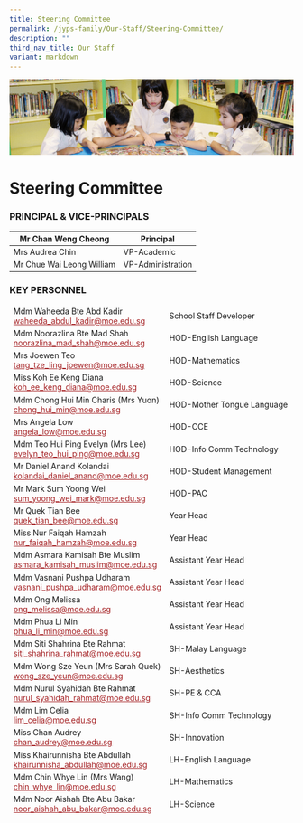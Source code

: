 ```yaml
---
title: Steering Committee
permalink: /jyps-family/Our-Staff/Steering-Committee/
description: ""
third_nav_title: Our Staff
variant: markdown
---
```

![](/images/banner.gif)

Steering Committee
==================

### PRINCIPAL &amp; VICE-PRINCIPALS

<table class="tg">
  <thead>
    <tr>
      <th class="tg-yp4s">Mr Chan Weng Cheong</th>
      <th class="tg-yp4s">Principal</th>
    </tr>
  </thead>
  <tbody>
		<tr>
      <td class="tg-yp4s">Mrs Audrea Chin</td>
      <td class="tg-yp4s">VP-Academic</td>
    </tr>
    <tr>
      <td class="tg-yp4s">Mr Chue Wai Leong William</td>
      <td class="tg-yp4s">VP-Administration</td>
    </tr>
  </tbody>
</table>


### KEY PERSONNEL


<table class="tg">
  <thead>
		  <tr>
      <td class="tg-yp4s">
        Mdm Waheeda Bte Abd Kadir<br>
        <a href="mailto:waheeda_abdul_kadir@moe.edu.sg"><span style="text-decoration:underline;color:#A52023">waheeda_abdul_kadir@moe.edu.sg</span></a><br>
      </td>
      <td class="tg-yp4s">School Staff Developer</td>
    </tr>
    <tr>
      <td class="tg-yp4s">
        Mdm Noorazlina Bte Mad Shah<br>
        <a href="mailto:noorazlina_mad_shah@moe.edu.sg"><span style="text-decoration:underline;color:#A52023">noorazlina_mad_shah@moe.edu.sg</span></a><br>
      </td>
      <td class="tg-yp4s">HOD-English Language</td>
    </tr>
    <tr>
      <td class="tg-yp4s">
        Mrs Joewen Teo<br>
        <a href="mailto:tang_tze_ling_joewen@moe.edu.sg"><span style="text-decoration:underline;color:#A52023">tang_tze_ling_joewen@moe.edu.sg</span></a>
      </td>
      <td class="tg-lyvw">HOD-Mathematics</td>
    </tr>
    <tr>
      <td class="tg-yp4s">
        Miss Koh Ee Keng Diana<br>
        <a href="mailto:koh_ee_keng_diana@moe.edu.sg"><span style="text-decoration:underline;color:#A52023">koh_ee_keng_diana@moe.edu.sg</span></a><br>
      </td>
      <td class="tg-yp4s">HOD-Science</td>
    </tr>
    <tr>
      <td class="tg-lyvw">
        Mdm Chong Hui Min Charis (Mrs Yuon)<br>
        <a href="mailto:chong_hui_min@moe.edu.sg"><span style="text-decoration:underline;color:#A52023">chong_hui_min@moe.edu.sg</span></a><br>
      </td>
      <td class="tg-yp4s">HOD-Mother Tongue Language</td>
    </tr>
    <tr>
      <td class="tg-yp4s">
        Mrs Angela Low<br>
        <a href="mailto:angela_low@moe.edu.sg"><span style="text-decoration:underline;color:#A52023">angela_low@moe.edu.sg</span></a><br>
      </td>
      <td class="tg-lyvw">HOD-CCE</td>
    </tr>
    <tr>
      <td class="tg-yp4s">
        Mdm Teo Hui Ping Evelyn (Mrs Lee)<br>
        <a href="mailto:evelyn_teo_hui_ping@moe.edu.sg"><span style="text-decoration:underline;color:#A52023">evelyn_teo_hui_ping@moe.edu.sg</span></a><br>
      </td>
      <td class="tg-yp4s">HOD-Info Comm Technology</td>
    </tr>
    <tr>
      <td class="tg-yp4s">
        Mr Daniel Anand Kolandai<br>
        <a href="mailto:kolandai_daniel_anand@moe.edu.sg"><span style="text-decoration:underline;color:#A52023">kolandai_daniel_anand@moe.edu.sg</span></a><br>
      </td>
      <td class="tg-yp4s">HOD-Student Management</td>
    </tr>
    <tr>
      <td class="tg-lyvw">
        Mr Mark Sum Yoong Wei<br>
        <a href="mailto:sum_yoong_wei_mark@moe.edu.sg"><span style="text-decoration:underline;color:#A52023">sum_yoong_wei_mark@moe.edu.sg</span></a><br>
      </td>
      <td class="tg-yp4s">HOD-PAC</td>
    </tr>
    <tr>
      <td class="tg-yp4s">
        Mr Quek Tian Bee<br>
        <a href="mailto:quek_tian_bee@moe.edu.sg"><span style="text-decoration:underline;color:#A52023">quek_tian_bee@moe.edu.sg</span></a><br>
      </td>
      <td class="tg-yp4s">Year Head</td>
    </tr>
		   <tr>
      <td class="tg-yp4s">
        Miss Nur Faiqah Hamzah<br>
        <a href="mailto:nur_faiqah_hamzah@moe.edu.sg"><span style="text-decoration:underline;color:#A52023">nur_faiqah_hamzah@moe.edu.sg</span></a><br>
      </td>
      <td class="tg-yp4s">Year Head</td>
    </tr>
    <tr>
      <td class="tg-yp4s">
        Mdm Asmara Kamisah Bte Muslim<br>
        <a href="mailto:asmara_kamisah_muslim@moe.edu.sg"><span style="text-decoration:underline;color:#A52023">asmara_kamisah_muslim@moe.edu.sg</span></a><br>
      </td>
      <td class="tg-yp4s">Assistant Year Head</td>
    </tr>
    <tr>
      <td class="tg-lyvw">
        Mdm Vasnani Pushpa Udharam<br>
        <a href="mailto:vasnani_pushpa_udharam@moe.edu.sg"><span style="text-decoration:underline;color:#A52023">vasnani_pushpa_udharam@moe.edu.sg</span></a>
      </td>
      <td class="tg-lyvw">Assistant Year Head</td>
    </tr>
		 <tr>
      <td class="tg-lyvw">
        Mdm Ong Melissa<br>
        <a href="mailto:ong_melissa@moe.edu.sg"><span style="text-decoration:underline;color:#A52023">ong_melissa@moe.edu.sg</span></a>
      </td>
      <td class="tg-lyvw">Assistant Year Head</td>
    </tr>
		<tr>
      <td class="tg-lyvw">
        Mdm Phua Li Min<br>
        <a href="mailto:phua_li_min@moe.edu.sg"><span style="text-decoration:underline;color:#A52023">phua_li_min@moe.edu.sg</span></a>
      </td>
      <td class="tg-lyvw">Assistant Year Head</td>
    </tr>
    <tr>
      <td class="tg-yp4s">
        Mdm Siti Shahrina Bte Rahmat<br>
        <a href="mailto:siti_shahrina_rahmat@moe.edu.sg"><span style="text-decoration:underline;color:#A52023">siti_shahrina_rahmat@moe.edu.sg</span></a>
      </td>
      <td class="tg-yp4s">SH-Malay Language</td>
    </tr>
    <tr>
      <td class="tg-yp4s">
        Mdm Wong Sze Yeun (Mrs Sarah Quek)<br>
        <a href="mailto:wong_sze_yeun@moe.edu.sg"><span style="text-decoration:underline;color:#A52023">wong_sze_yeun@moe.edu.sg</span></a><br>
      </td>
      <td class="tg-yp4s">SH-Aesthetics<br></td>
    </tr>
    <tr>
      <td class="tg-yp4s">
        Mdm Nurul Syahidah Bte Rahmat<br>
        <a href="mailto:nurul_syahidah_rahmat@moe.edu.sg"><span style="text-decoration:underline;color:#A52023">nurul_syahidah_rahmat@moe.edu.sg</span></a><br>
      </td>
      <td class="tg-lyvw">SH-PE &amp; CCA<br></td>
    </tr>
		<tr>
      <td class="tg-yp4s">
        Mdm Lim Celia<br>
        <a href="mailto:Lim_celia@moe.edu.sg"><span style="text-decoration:underline;color:#A52023">lim_celia@moe.edu.sg</span></a><br>
      </td>
      <td class="tg-lyvw">SH-Info Comm Technology<br></td>
    </tr>
		<tr>
      <td class="tg-yp4s">
        Miss Chan Audrey<br>
        <a href="mailto:chan_audrey@moe.edu.sg"><span style="text-decoration:underline;color:#A52023">chan_audrey@moe.edu.sg</span></a><br>
      </td>
      <td class="tg-lyvw">SH-Innovation<br></td>
    </tr>
    <tr>
      <td class="tg-yp4s">
        Miss Khairunnisha Bte Abdullah<br>
        <a href="mailto:khairunnisha_abdullah@moe.edu.sg"><span style="text-decoration:underline;color:#A52023">khairunnisha_abdullah@moe.edu.sg</span></a><br>
      </td>
      <td class="tg-yp4s">LH-English Language</td>
    </tr>
    <tr>
      <td class="tg-lyvw">
        Mdm Chin Whye Lin (Mrs Wang)<br>
        <a href="mailto:chin_whye_lin@moe.edu.sg"><span style="text-decoration:underline;color:#A52023">chin_whye_lin@moe.edu.sg</span></a><br>
      </td>
      <td class="tg-lyvw">LH-Mathematics<br></td>
    </tr>
    <tr>
      <td class="tg-yp4s">
        Mdm Noor Aishah Bte Abu Bakar<br>
        <a href="mailto:noor_aishah_abu_bakar@moe.edu.sg"><span style="text-decoration:underline;color:#A52023">noor_aishah_abu_bakar@moe.edu.sg</span></a><br>
      </td>
      <td class="tg-yp4s">LH-Science</td>
    </tr>
  </thead>
</table>